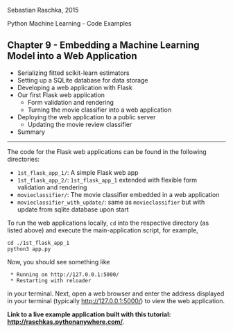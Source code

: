 Sebastian Raschka, 2015

Python Machine Learning - Code Examples

## Chapter 9 - Embedding a Machine Learning Model into a Web Application

- Serializing fitted scikit-learn estimators
- Setting up a SQLite database for data storage
- Developing a web application with Flask
- Our first Flask web application
  - Form validation and rendering
  - Turning the movie classifier into a web application
- Deploying the web application to a public server
  - Updating the movie review classifier
- Summary

---

The code for the Flask web applications can be found in the following directories:

- `1st_flask_app_1/`: A simple Flask web app
- `1st_flask_app_2/`: `1st_flask_app_1` extended with flexible form validation and rendering
- `movieclassifier/`: The movie classifier embedded in a web application
- `movieclassifier_with_update/`: same as `movieclassifier` but with update from sqlite database upon start


To run the web applications locally, `cd` into the respective directory (as listed above) and execute the main-application script, for example,

    cd ./1st_flask_app_1
    python3 app.py

Now, you should see something like

     * Running on http://127.0.0.1:5000/
     * Restarting with reloader

in your terminal.
Next, open a web browser and enter the address displayed in your terminal (typically http://127.0.0.1:5000/) to view the web application.


**Link to a live example application built with this tutorial: http://raschkas.pythonanywhere.com/**.
